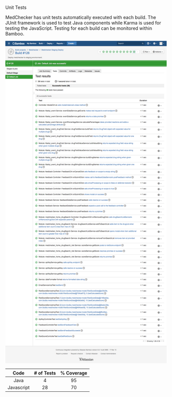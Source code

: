 Unit Tests

MedChecker has unit tests automatically executed with each build. The JUnit framework is used to test Java components while Karma is used for testing the JavaScript. Testing for each build can be monitored within Bamboo. 

![Bamboo Unit Tests Results](https://github.com/IBCDBS/medchecker/blob/master/devops/testing/MedChecker_TestsResults_build126.jpg)


| Code      |  # of Tests  | % Coverage |
|:---------:|:------------:|:----------:|
| Java      |      4       |     95     |
| Javascript|     28       |     70     |
